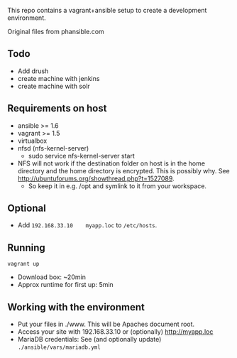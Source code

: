 This repo contains a vagrant+ansible setup to create a development environment.

Original files from phansible.com

Todo
----

- Add drush
- create machine with jenkins
- create machine with solr

Requirements on host
--------------------

- ansible >= 1.6
- vagrant >= 1.5
- virtualbox
- nfsd (nfs-kernel-server)
  - sudo service nfs-kernel-server start
- NFS will not work if the destination folder on host is in the home directory and the home directory is encrypted. This is possibly why. See http://ubuntuforums.org/showthread.php?t=1527089.
  - So keep it in e.g. /opt and symlink to it from your workspace.

Optional
--------

- Add `192.168.33.10	myapp.loc` to `/etc/hosts`.

Running
-------

`vagrant up`

- Download box: ~20min
- Approx runtime for first up: 5min

Working with the environment
----------------------------

- Put your files in ./www. This will be Apaches document root.
- Access your site with 192.168.33.10 or (optionally) http://myapp.loc
- MariaDB credentials: See (and optionally update) `./ansible/vars/mariadb.yml`